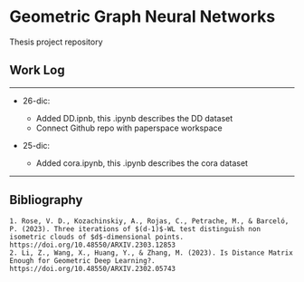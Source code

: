 # Geometric Graph Neural Networks

Thesis project repository

## Work Log
***

- 26-dic: 

    - Added DD.ipnb, this .ipynb describes the DD dataset
    - Connect Github repo with paperspace workspace

- 25-dic:

    - Added cora.ipynb, this .ipynb describes the cora dataset

***

## Bibliography

    1. Rose, V. D., Kozachinskiy, A., Rojas, C., Petrache, M., & Barceló, P. (2023). Three iterations of $(d-1)$-WL test distinguish non isometric clouds of $d$-dimensional points. https://doi.org/10.48550/ARXIV.2303.12853
    2. Li, Z., Wang, X., Huang, Y., & Zhang, M. (2023). Is Distance Matrix Enough for Geometric Deep Learning?. https://doi.org/10.48550/ARXIV.2302.05743
